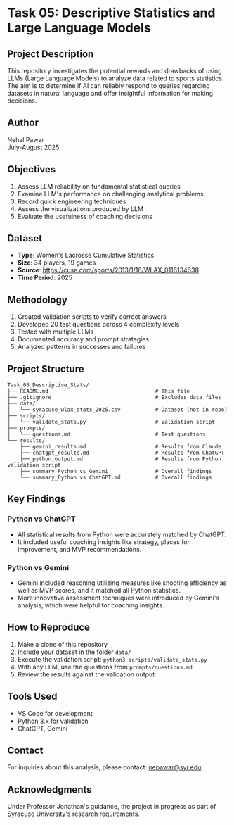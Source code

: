 # Task 05: Descriptive Statistics and Large Language Models

## Project Description
This repository investigates the potential rewards and drawbacks of using LLMs (Large Language Models) to analyze data related to sports statistics. The aim is to determine if AI can reliably respond to queries regarding datasets in natural language and offer insightful information for making decisions.

## Author
Nehal Pawar  
July-August 2025

## Objectives
1. Assess LLM reliability on fundamental statistical queries
2. Examine LLM's performance on challenging analytical problems.
3. Record quick engineering techniques
4. Assess the visualizations produced by LLM
5. Evaluate the usefulness of coaching decisions

## Dataset
- **Type**: Women's Lacrosse Cumulative Statistics
- **Size**: 34 players, 19 games
- **Source**: https://cuse.com/sports/2013/1/16/WLAX_0116134638
- **Time Period**: 2025

## Methodology
1. Created validation scripts to verify correct answers
2. Developed 20 test questions across 4 complexity levels
3. Tested with multiple LLMs
4. Documented accuracy and prompt strategies
5. Analyzed patterns in successes and failures

## Project Structure
```
Task_05_Descriptive_Stats/
├── README.md                                  # This file
├── .gitignore                                 # Excludes data files
├── data/                                      
│   └── syracuse_wlax_stats_2025.csv           # Dataset (not in repo)
├── scripts/
│   └── validate_stats.py                      # Validation script
├── prompts/
│   └── questions.md                           # Test questions
└── results/
    ├── gemini_results.md                      # Results from Claude
    ├── chatgpt_results.md                     # Results from ChatGPT
    ├── python_output.md                       # Results from Python validation script
    ├── summary_Python vs Gemini               # Overall findings
    └── summary_Python vs ChatGPT.md           # Overall findings
```

## Key Findings
### Python vs ChatGPT
- All statistical results from Python were accurately matched by ChatGPT.
- It included useful coaching insights like strategy, places for improvement, and MVP recommendations.

### Python vs Gemini
- Gemini included reasoning utilizing measures like shooting efficiency as well as MVP scores, and it matched all Python statistics.
- More innovative assessment techniques were introduced by Gemini's analysis, which were helpful for coaching insights.

## How to Reproduce
1. Make a clone of this repository
2. Include your dataset in the folder `data/`
3. Execute the validation script: `python3 scripts/validate_stats.py`
4. With any LLM, use the questions from `prompts/questions.md`
5. Review the results against the validation output

## Tools Used
- VS Code for development
- Python 3.x for validation
- ChatGPT, Gemini

## Contact
For inquiries about this analysis, please contact: nepawar@syr.edu

## Acknowledgments
Under Professor Jonathan's guidance, the project in progress as part of Syracuse University's research requirements.